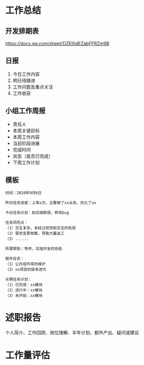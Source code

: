 # 工作总结
## 开发排期表
https://docs.qq.com/sheet/DZEl0dEZabFFRZm9B

## 日报
1. 今日工作内容
2. 明日待跟进
3. 工作问题及重点关注
4. 工作收获

## 小组工作周报
- 责任人
- 本周关键目标
- 本周工作内容
- 当前阶段进展
- 完成时间
- 状态（是否已完成）
- 下周工作计划

## 模板
```
时间：2020年9月6日

昨日任务进度：上库x次，主要做了xx业务，优化了xx

今日任务计划：前后端联调，修改bug

任务风险点：
（1）交互复杂，未经过视觉和交互的检视
（2）需求变更频繁，导致大量返工
（3）......

所需帮助：导师，后端开发的协助

额外任务：
（1）公共组件库的维护
（2）xx项目的版本迭代

长期任务计划：
（1）已完成：xx模块
（2）进行中：xx模块
（3）未开始：xx模块
```

# 述职报告
个人简介、工作回顾、岗位理解、半年计划、额外产出、疑问或建议

# 工作量评估